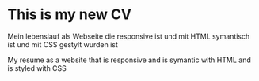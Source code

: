 # This is my new CV


Mein lebenslauf als Webseite die responsive ist und mit HTML symantisch ist und mit CSS gestylt wurden ist 


My resume as a website that is responsive and is symantic with HTML and is styled with CSS 
